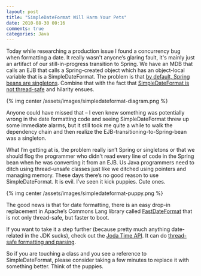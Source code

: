 ```yaml
---
layout: post
title: "SimpleDateFormat Will Harm Your Pets"
date: 2010-08-30 00:16
comments: true
categories: Java
---
```

Today while researching a production issue I found a concurrency bug when formatting a date. It really wasn't anyone’s glaring fault, it's mainly just an artifact of our still-in-progress transition to Spring. We have an MDB that calls an EJB that calls a Spring-created object which has an object-local variable that is a SimpleDateFormat. The problem is that [by default, Spring beans are singletons](http://static.springsource.org/spring/docs/1.2.9/reference/beans.html#beans-factory-modes). Combine that with the fact that [SimpleDateFormat is not thread-safe](http://download.oracle.com/javase/6/docs/api/java/text/SimpleDateFormat.html#synchronization) and hilarity ensues.

<!-- more -->

{% img center /assets/images/simpledateformat-diagram.png %}

Anyone could have missed that – I even knew something was potentially wrong in the date formatting code and seeing SimpleDateFormat threw up some immediate alarms, but it still took me quite a while to walk the dependency chain and then realize the EJB-transitioning-to-Spring-bean was a singleton.

What I’m getting at is, the problem really isn’t Spring or singletons or that we should flog the programmer who didn't read every line of code in the Spring bean when he was converting it from an EJB. Us Java programmers need to ditch using thread-unsafe classes just like we ditched using pointers and managing memory. These days there’s no good reason to use SimpleDateFormat. It is evil. I’ve seen it kick puppies. Cute ones.

{% img center /assets/images/simpledateformat-puppy.png %}

The good news is that for date formatting, there is an easy drop-in replacement in Apache’s Commons Lang library called [FastDateFormat](http://commons.apache.org/lang/api-2.5/org/apache/commons/lang/time/FastDateFormat.html) that is not only thread-safe, but faster to boot.

If you want to take it a step further (because pretty much anything date-related in the JDK sucks), check out the [Joda Time API](http://joda-time.sourceforge.net/). It can do [thread-safe formatting and parsing](http://joda-time.sourceforge.net/userguide.html#Input_and_Output).

So if you are touching a class and you see a reference to SimpleDateFormat, please consider taking a few minutes to replace it with something better. Think of the puppies.